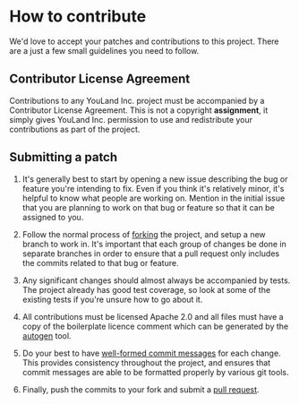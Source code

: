 # How to contribute #

We'd love to accept your patches and contributions to this project.  There are
a just a few small guidelines you need to follow.


## Contributor License Agreement ##

Contributions to any YouLand Inc. project must be accompanied by a Contributor
License Agreement.  This is not a copyright **assignment**, it simply gives
YouLand Inc. permission to use and redistribute your contributions as part of the
project.

## Submitting a patch ##

1. It's generally best to start by opening a new issue describing the bug or
   feature you're intending to fix.  Even if you think it's relatively minor,
   it's helpful to know what people are working on.  Mention in the initial
   issue that you are planning to work on that bug or feature so that it can
   be assigned to you.

1. Follow the normal process of [forking][] the project, and setup a new
   branch to work in.  It's important that each group of changes be done in
   separate branches in order to ensure that a pull request only includes the
   commits related to that bug or feature.

1. Any significant changes should almost always be accompanied by tests.  The
   project already has good test coverage, so look at some of the existing
   tests if you're unsure how to go about it.

1. All contributions must be licensed Apache 2.0 and all files must have
   a copy of the boilerplate licence comment which can be generated by the
   [autogen][] tool.

1. Do your best to have [well-formed commit messages][] for each change.
   This provides consistency throughout the project, and ensures that commit
   messages are able to be formatted properly by various git tools.

1. Finally, push the commits to your fork and submit a [pull request][].

[forking]: https://help.github.com/articles/fork-a-repo
[autogen]: https://github.com/mbrukman/autogen
[well-formed commit messages]: http://tbaggery.com/2008/04/19/a-note-about-git-commit-messages.html
[pull request]: https://help.github.com/articles/creating-a-pull-request
